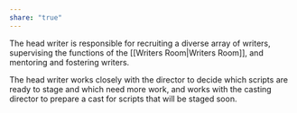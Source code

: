 ```yaml
---
share: "true"
---
```


The head writer is responsible for recruiting a diverse array of writers, supervising the functions of the [[Writers Room|Writers Room]], and mentoring and fostering writers. 

The head writer works closely with the director to decide which scripts are ready to stage and which need more work, and works with the casting director to prepare a cast for scripts that will be staged soon. 